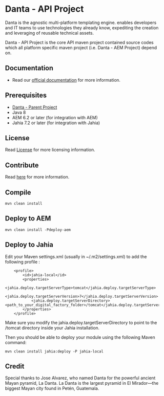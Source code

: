 # Danta - API Project

Danta is the agnostic multi-platform templating engine. enables developers and IT teams to use technologies they already know, expediting the creation and leveraging of reusable technical assets.

Danta - API Project is the core API maven project contained source codes which all platform specific maven project (i.e. Danta - AEM Project) depend on.

## Documentation

 * Read our [official documentation](http://danta.tikaltechnologies.io/docs) for more information.

## Prerequisites

 * [Danta - Parent Project](https://github.com/DantaFramework/Parent)
 * Java 8
 * AEM 6.2 or later (for integration with AEM)
 * Jahia 7.2 or later (for integration with Jahia)

## License

Read [License](LICENSE) for more licensing information.

## Contribute

Read [here](CONTRIBUTING.md) for more information.

## Compile

    mvn clean install

## Deploy to AEM

    mvn clean install -Pdeploy-aem

## Deploy to Jahia

Edit your Maven settings.xml (usually in ~/.m2/settings.xml) to add the following profile :

        <profile>
            <id>jahia-local</id>
            <properties>
                <jahia.deploy.targetServerType>tomcat</jahia.deploy.targetServerType>
                <jahia.deploy.targetServerVersion>7</jahia.deploy.targetServerVersion>
                <jahia.deploy.targetServerDirectory><path_to_your_digital_factory_folder>/tomcat</jahia.deploy.targetServerDirectory>
            </properties>
        </profile>

Make sure you modify the jahia.deploy.targetServerDirectory to point to the /tomcat directory inside your Jahia installation.

Then you should be able to deploy your module using the following Maven command:

    mvn clean install jahia:deploy -P jahia-local
    
## Credit

Special thanks to Jose Alvarez, who named Danta for the powerful ancient Mayan pyramid, La Danta. 
La Danta is the largest pyramid in El Mirador—the biggest Mayan city found in Petén, Guatemala.